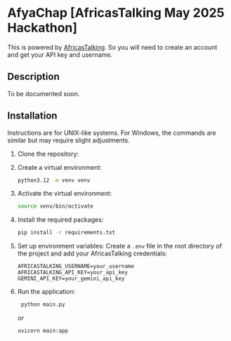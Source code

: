 # AfyaChap [AfricasTalking May 2025 Hackathon]

This is powered by [AfricasTalking](https://www.africastalking.com/). So you will need to create an account and get your API key and username.

## Description

To be documented soon.

## Installation

Instructions are for UNIX-like systems. For Windows, the commands are similar but may require slight adjustments.

1. Clone the repository:

2. Create a virtual environment:

   ```bash
   python3.12 -m venv venv
   ```

3. Activate the virtual environment:

      ```bash
      source venv/bin/activate
      ```

4. Install the required packages:

   ```bash
   pip install -r requirements.txt
   ```

5. Set up environment variables:
   Create a `.env` file in the root directory of the project and add your AfricasTalking credentials:

   ```plaintext
   AFRICASTALKING_USERNAME=your_username
   AFRICASTALKING_API_KEY=your_api_key
   GEMINI_API_KEY=your_gemini_api_key
   ```

6. Run the application:

   ```bash
    python main.py
    ```

    or

    ```bash
    uvicorn main:app
    ```
